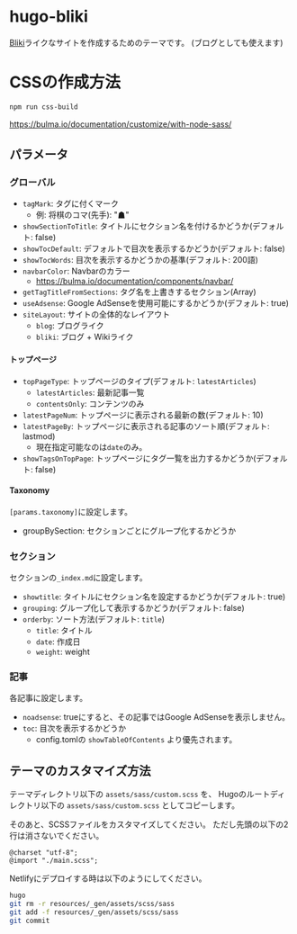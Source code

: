 # hugo-bliki

[Bliki](http://bliki-ja.github.io/WhatIsaBliki/)ライクなサイトを作成するためのテーマです。
(ブログとしても使えます)

# CSSの作成方法

```bash
npm run css-build
```

https://bulma.io/documentation/customize/with-node-sass/

## パラメータ

### グローバル

* `tagMark`: タグに付くマーク
    * 例: 将棋のコマ(先手): "&#x2617;"
* `showSectionToTitle`: タイトルにセクション名を付けるかどうか(デフォルト: false)
* `showTocDefault`: デフォルトで目次を表示するかどうか(デフォルト: false)
* `showTocWords`: 目次を表示するかどうかの基準(デフォルト: 200語)
* `navbarColor`: Navbarのカラー
    * https://bulma.io/documentation/components/navbar/
* `getTagTitleFromSections`: タグ名を上書きするセクション(Array)
* `useAdsense`: Google AdSenseを使用可能にするかどうか(デフォルト: true)
* `siteLayout`: サイトの全体的なレイアウト
    * `blog`: ブログライク
    * `bliki`: ブログ + Wikiライク

#### トップページ

* `topPageType`: トップページのタイプ(デフォルト: `latestArticles`)
    * `latestArticles`: 最新記事一覧
    * `contentsOnly`: コンテンツのみ
* `latestPageNum`: トップページに表示される最新の数(デフォルト: 10)
* `latestPageBy`: トップページに表示される記事のソート順(デフォルト: lastmod)
    * 現在指定可能なのは`date`のみ。
* `showTagsOnTopPage`: トップページにタグ一覧を出力するかどうか(デフォルト: false)

#### Taxonomy

`[params.taxonomy]`に設定します。

* groupBySection: セクションごとにグループ化するかどうか

### セクション

セクションの`_index.md`に設定します。

* `showtitle`: タイトルにセクション名を設定するかどうか(デフォルト: true)
* `grouping`: グループ化して表示するかどうか(デフォルト: false)
* `orderby`: ソート方法(デフォルト: `title`)
    * `title`: タイトル
    * `date`: 作成日
    * `weight`: weight

### 記事

各記事に設定します。

* `noadsense`: trueにすると、その記事ではGoogle AdSenseを表示しません。
* `toc`: 目次を表示するかどうか
    * config.tomlの `showTableOfContents` より優先されます。

## テーマのカスタマイズ方法

テーマディレクトリ以下の `assets/sass/custom.scss` を、
Hugoのルートディレクトリ以下の `assets/sass/custom.scss` としてコピーします。

そのあと、SCSSファイルをカスタマイズしてください。
ただし先頭の以下の2行は消さないでください。

```
@charset "utf-8";
@import "./main.scss";
```

Netlifyにデプロイする時は以下のようにしてください。

```bash
hugo
git rm -r resources/_gen/assets/scss/sass
git add -f resources/_gen/assets/scss/sass
git commit
```
